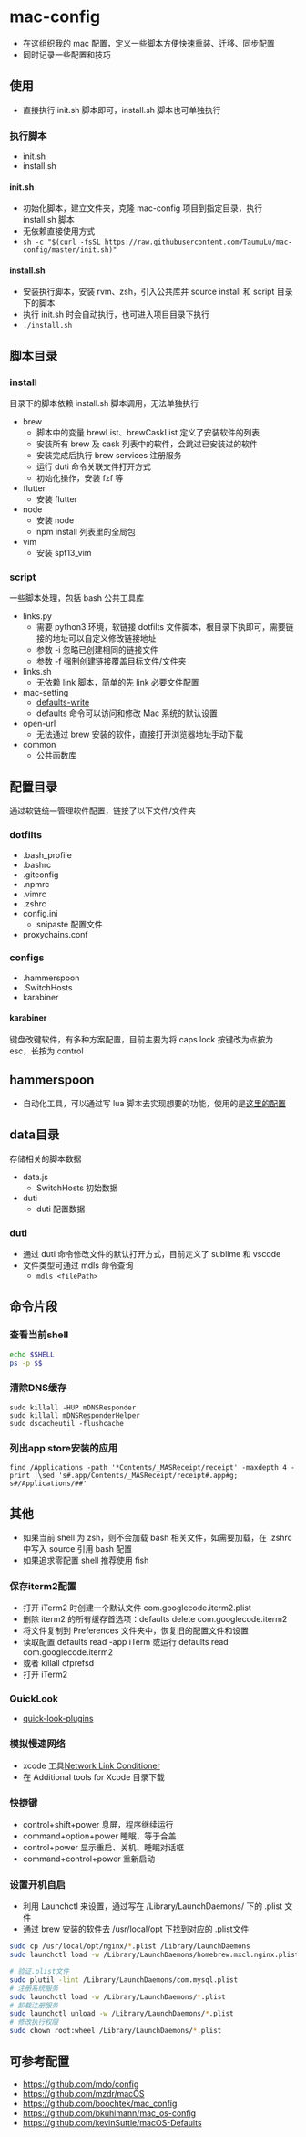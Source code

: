 # mac-config

- 在这组织我的 mac 配置，定义一些脚本方便快速重装、迁移、同步配置
- 同时记录一些配置和技巧

## 使用

- 直接执行 init.sh 脚本即可，install.sh 脚本也可单独执行

### 执行脚本

- init.sh
- install.sh

#### init.sh

- 初始化脚本，建立文件夹，克隆 mac-config 项目到指定目录，执行 install.sh 脚本
- 无依赖直接使用方式
- `sh -c "$(curl -fsSL https://raw.githubusercontent.com/TaumuLu/mac-config/master/init.sh)"`

#### install.sh

- 安装执行脚本，安装 rvm、zsh，引入公共库并 source install 和 script 目录下的脚本
- 执行 init.sh 时会自动执行，也可进入项目目录下执行
- `./install.sh`

## 脚本目录

### install

目录下的脚本依赖 install.sh 脚本调用，无法单独执行

- brew
  - 脚本中的变量 brewList、brewCaskList 定义了安装软件的列表
  - 安装所有 brew 及 cask 列表中的软件，会跳过已安装过的软件
  - 安装完成后执行 brew services 注册服务
  - 运行 duti 命令关联文件打开方式
  - 初始化操作，安装 fzf 等
- flutter
  - 安装 flutter
- node
  - 安装 node
  - npm install 列表里的全局包
- vim
  - 安装 spf13_vim

### script

一些脚本处理，包括 bash 公共工具库

- links.py
  - 需要 python3 环境，软链接 dotfilts 文件脚本，根目录下执即可，需要链接的地址可以自定义修改链接地址
  - 参数 -i 忽略已创建相同的链接文件
  - 参数 -f 强制创建链接覆盖目标文件/文件夹
- links.sh
  - 无依赖 link 脚本，简单的先 link 必要文件配置
- mac-setting
  - [defaults-write](https://www.defaults-write.com)
  - defaults 命令可以访问和修改 Mac 系统的默认设置
- open-url
  - 无法通过 brew 安装的软件，直接打开浏览器地址手动下载
- common
  - 公共函数库

## 配置目录

通过软链统一管理软件配置，链接了以下文件/文件夹

### dotfilts

- .bash_profile
- .bashrc
- .gitconfig
- .npmrc
- .vimrc
- .zshrc
- config.ini
  - snipaste 配置文件
- proxychains.conf

### configs

- .hammerspoon
- .SwitchHosts
- karabiner

#### karabiner

键盘改键软件，有多种方案配置，目前主要为将 caps lock 按键改为点按为 esc，长按为 control

## hammerspoon

- 自动化工具，可以通过写 lua 脚本去实现想要的功能，使用的是[这里的配置](https://github.com/TaumuLu/hammerspoon-config)

## data目录

存储相关的脚本数据

- data.js
  - SwitchHosts 初始数据
- duti
  - duti 配置数据

### duti

- 通过 duti 命令修改文件的默认打开方式，目前定义了 sublime 和 vscode
- 文件类型可通过 mdls 命令查询
  - `mdls <filePath>`

## 命令片段

### 查看当前shell

```bash
echo $SHELL
ps -p $$
```

### 清除DNS缓存

```
sudo killall -HUP mDNSResponder
sudo killall mDNSResponderHelper
sudo dscacheutil -flushcache
```

### 列出app store安装的应用

```
find /Applications -path '*Contents/_MASReceipt/receipt' -maxdepth 4 -print |\sed 's#.app/Contents/_MASReceipt/receipt#.app#g; s#/Applications/##'
```

## 其他

- 如果当前 shell 为 zsh，则不会加载 bash 相关文件，如需要加载，在 .zshrc 中写入 source 引用 bash 配置
- 如果追求零配置 shell 推荐使用 fish

### 保存iterm2配置

- 打开 iTerm2 时创建一个默认文件 com.googlecode.iterm2.plist
- 删除 iterm2 的所有缓存首选项：defaults delete com.googlecode.iterm2
- 将文件复制到 Preferences 文件夹中，恢复旧的配置文件和设置
- 读取配置 defaults read -app iTerm 或运行 defaults read com.googlecode.iterm2
- 或者 killall cfprefsd
- 打开 iTerm2

### QuickLook

- [quick-look-plugins](https://github.com/sindresorhus/quick-look-plugins)

### 模拟慢速网络

- xcode 工具[Network Link Conditioner](https://www.jianshu.com/p/343aa3a65c5c)
- 在 Additional tools for Xcode 目录下载

### 快捷键

- control+shift+power 息屏，程序继续运行
- command+option+power 睡眠，等于合盖
- control+power 显示重启、关机、睡眠对话框
- command+control+power 重新启动

### 设置开机自启

- 利用 Launchctl 来设置，通过写在 /Library/LaunchDaemons/ 下的 .plist 文件
- 通过 brew 安装的软件去 /usr/local/opt 下找到对应的 .plist文件

```bash
sudo cp /usr/local/opt/nginx/*.plist /Library/LaunchDaemons
sudo launchctl load -w /Library/LaunchDaemons/homebrew.mxcl.nginx.plist

# 验证.plist文件
sudo plutil -lint /Library/LaunchDaemons/com.mysql.plist
# 注册系统服务
sudo launchctl load -w /Library/LaunchDaemons/*.plist
# 卸载注册服务
sudo launchctl unload -w /Library/LaunchDaemons/*.plist
# 修改执行权限
sudo chown root:wheel /Library/LaunchDaemons/*.plist
```

## 可参考配置

- https://github.com/mdo/config
- https://github.com/mzdr/macOS
- https://github.com/boochtek/mac_config
- https://github.com/bkuhlmann/mac_os-config
- https://github.com/kevinSuttle/macOS-Defaults
